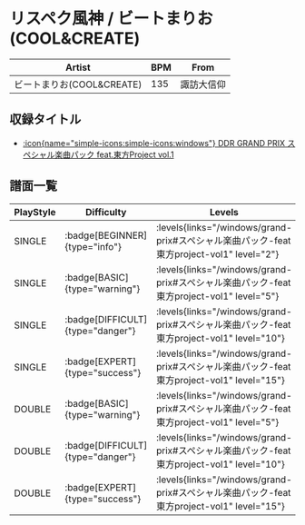 # リスペク風神 / ビートまりお(COOL&CREATE)

|Artist|BPM|From|
|------|---|----|
|ビートまりお(COOL&CREATE)|135|諏訪大信仰|

## 収録タイトル

- [:icon{name="simple-icons:simple-icons:windows"} DDR GRAND PRIX スペシャル楽曲パック feat.東方Project vol.1](/windows/grand-prix#スペシャル楽曲パック-feat東方project-vol1)

## 譜面一覧

|PlayStyle|Difficulty|Levels|Notes|Movie|
|---------|----------|------|-----|-----|
|SINGLE| :badge[BEGINNER]{type="info"}| :levels{links="/windows/grand-prix#スペシャル楽曲パック-feat東方project-vol1" level="2"}|71/0||
|SINGLE| :badge[BASIC]{type="warning"}| :levels{links="/windows/grand-prix#スペシャル楽曲パック-feat東方project-vol1" level="5"}|132/7||
|SINGLE| :badge[DIFFICULT]{type="danger"}| :levels{links="/windows/grand-prix#スペシャル楽曲パック-feat東方project-vol1" level="10"}|310/25||
|SINGLE| :badge[EXPERT]{type="success"}| :levels{links="/windows/grand-prix#スペシャル楽曲パック-feat東方project-vol1" level="15"}|573/39||
|DOUBLE| :badge[BASIC]{type="warning"}| :levels{links="/windows/grand-prix#スペシャル楽曲パック-feat東方project-vol1" level="5"}|141/9||
|DOUBLE| :badge[DIFFICULT]{type="danger"}| :levels{links="/windows/grand-prix#スペシャル楽曲パック-feat東方project-vol1" level="10"}|305/24||
|DOUBLE| :badge[EXPERT]{type="success"}| :levels{links="/windows/grand-prix#スペシャル楽曲パック-feat東方project-vol1" level="15"}|567/39||
